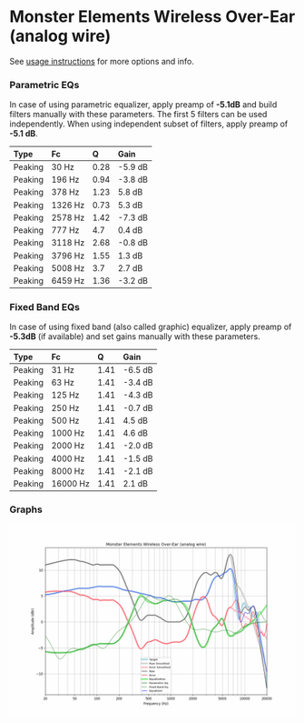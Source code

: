 # Monster Elements Wireless Over-Ear (analog wire)
See [usage instructions](https://github.com/jaakkopasanen/AutoEq#usage) for more options and info.

### Parametric EQs
In case of using parametric equalizer, apply preamp of **-5.1dB** and build filters manually
with these parameters. The first 5 filters can be used independently.
When using independent subset of filters, apply preamp of **-5.1 dB**.

| Type    | Fc      |    Q | Gain    |
|:--------|:--------|:-----|:--------|
| Peaking | 30 Hz   | 0.28 | -5.9 dB |
| Peaking | 196 Hz  | 0.94 | -3.8 dB |
| Peaking | 378 Hz  | 1.23 | 5.8 dB  |
| Peaking | 1326 Hz | 0.73 | 5.3 dB  |
| Peaking | 2578 Hz | 1.42 | -7.3 dB |
| Peaking | 777 Hz  | 4.7  | 0.4 dB  |
| Peaking | 3118 Hz | 2.68 | -0.8 dB |
| Peaking | 3796 Hz | 1.55 | 1.3 dB  |
| Peaking | 5008 Hz | 3.7  | 2.7 dB  |
| Peaking | 6459 Hz | 1.36 | -3.2 dB |

### Fixed Band EQs
In case of using fixed band (also called graphic) equalizer, apply preamp of **-5.3dB**
(if available) and set gains manually with these parameters.

| Type    | Fc       |    Q | Gain    |
|:--------|:---------|:-----|:--------|
| Peaking | 31 Hz    | 1.41 | -6.5 dB |
| Peaking | 63 Hz    | 1.41 | -3.4 dB |
| Peaking | 125 Hz   | 1.41 | -4.3 dB |
| Peaking | 250 Hz   | 1.41 | -0.7 dB |
| Peaking | 500 Hz   | 1.41 | 4.5 dB  |
| Peaking | 1000 Hz  | 1.41 | 4.6 dB  |
| Peaking | 2000 Hz  | 1.41 | -2.0 dB |
| Peaking | 4000 Hz  | 1.41 | -1.5 dB |
| Peaking | 8000 Hz  | 1.41 | -2.1 dB |
| Peaking | 16000 Hz | 1.41 | 2.1 dB  |

### Graphs
![](./Monster%20Elements%20Wireless%20Over-Ear%20(analog%20wire).png)